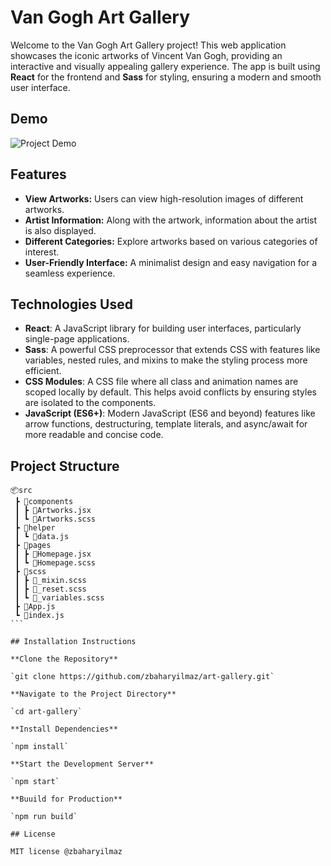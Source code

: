 # Van Gogh Art Gallery

Welcome to the Van Gogh Art Gallery project! This web application showcases the iconic artworks of Vincent Van Gogh, providing an interactive and visually appealing gallery experience. The app is built using **React** for the frontend and **Sass** for styling, ensuring a modern and smooth user interface.

## Demo

![Project Demo](./public/art-gallery.gif)

## Features

- **View Artworks:** Users can view high-resolution images of different artworks.
- **Artist Information:** Along with the artwork, information about the artist is also displayed.
- **Different Categories:** Explore artworks based on various categories of interest.
- **User-Friendly Interface:** A minimalist design and easy navigation for a seamless experience.

## Technologies Used

- **React**: A JavaScript library for building user interfaces, particularly single-page applications.
- **Sass**: A powerful CSS preprocessor that extends CSS with features like variables, nested rules, and mixins to make the styling process more efficient.
- **CSS Modules**: A CSS file where all class and animation names are scoped locally by default. This helps avoid conflicts by ensuring styles are isolated to the components.
- **JavaScript (ES6+)**: Modern JavaScript (ES6 and beyond) features like arrow functions, destructuring, template literals, and async/await for more readable and concise code.

## Project Structure

````
📦src
 ┣ 📂components
 ┃ ┣ 📜Artworks.jsx
 ┃ ┗ 📜Artworks.scss
 ┣ 📂helper
 ┃ ┗ 📜data.js
 ┣ 📂pages
 ┃ ┣ 📜Homepage.jsx
 ┃ ┗ 📜Homepage.scss
 ┣ 📂scss
 ┃ ┣ 📜_mixin.scss
 ┃ ┣ 📜_reset.scss
 ┃ ┗ 📜_variables.scss
 ┣ 📜App.js
 ┗ 📜index.js
```

## Installation Instructions

**Clone the Repository**

`git clone https://github.com/zbaharyilmaz/art-gallery.git`

**Navigate to the Project Directory**

`cd art-gallery`

**Install Dependencies**

`npm install`

**Start the Development Server**

`npm start`

**Buuild for Production**

`npm run build`

## License

MIT license @zbaharyilmaz
